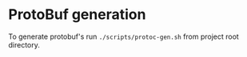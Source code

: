 # ProtoBuf generation

To generate protobuf's run `./scripts/protoc-gen.sh` from project root directory.
